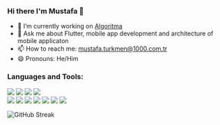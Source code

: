 ### Hi there I'm Mustafa 👋


- 🔭 I’m currently working on <a href="https://github.com/Algoritma-Donanim-ve-Yazilim">Algoritma</a>
- 💬 Ask me about Flutter, mobile app development and architecture of mobile applicaton
- 📫 How to reach me: mustafa.turkmen@1000.com.tr
- 😄 Pronouns: He/Him
<h3 align="left">Languages and Tools:</h3>
<p align="left"> 
    <p>
    <img src="https://img.shields.io/badge/Flutter-02569B?style=for-the-badge&logo=flutter&logoColor=white"></img>
    <img src="https://img.shields.io/badge/Dart-0175C2?style=for-the-badge&logo=dart&logoColor=white"></img>
    <img src="https://img.shields.io/badge/Kotlin-0095D5?style=for-the-badge&logo=kotlin&logoColor=white"></img>
    <img src="https://img.shields.io/badge/Swift-FA7343?style=for-the-badge&logo=swift&logoColor=white"></img>
    <br>
    <img src="https://img.shields.io/badge/Android-3DDC84?style=flat-square&logo=android&logoColor=white"></img>
    <img src="https://img.shields.io/badge/iOS-000000?style=flat-square&logo=ios&logoColor=white"></img>
    <img src="https://img.shields.io/badge/Visual_Studio_Code-0078D4?style=flat-square&logo=Visual%20Studio%20Code&logoColor=white"/>
    <img src="https://img.shields.io/badge/Xcode-007ACC?style=flat-square&logo=xcode&logoColor=white"/>
    <img src="https://img.shields.io/badge/-Github-181717?style=flat-square&logo=GitHub&logoColor=white"/>
    <img src="https://img.shields.io/badge/-Git-F44D27?style=flat-square&logo=Git&logoColor=white"/>
    <img src="https://img.shields.io/badge/-Google%20Cloud-4285F4?style=flat-square&logo=Google%20Cloud&logoColor=white"/>
    </p>
</p>

![GitHub Streak](https://streak-stats.demolab.com?user=mustafa-turkmen-alg&theme=dark&hide_border=true&mode=weekly&exclude_days=Sun%2CSat)
